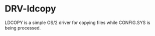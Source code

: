 # DRV-ldcopy
LDCOPY is a simple OS/2 driver for copying files while CONFIG.SYS is being processed. 
